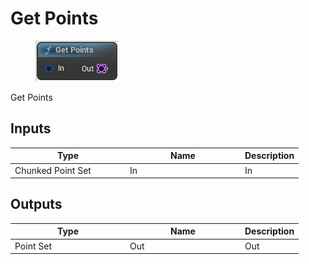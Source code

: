 # Get Points

<div align="left" data-full-width="false">

<figure><img src="Get_Points.png" alt=""><figcaption></figcaption></figure>

</div>

Get Points

## Inputs

<table>
<thead><tr><th width="170">Type</th><th width="170">Name</th><th>Description</th></tr></thead>
<tbody>
<tr><td>Chunked Point Set</td><td>In</td><td>In</td></tr>
</tbody>
</table>

## Outputs

<table>
<thead><tr><th width="170">Type</th><th width="170">Name</th><th>Description</th></tr></thead>
<tbody>
<tr><td>Point Set</td><td>Out</td><td>Out</td></tr>
</tbody>
</table>